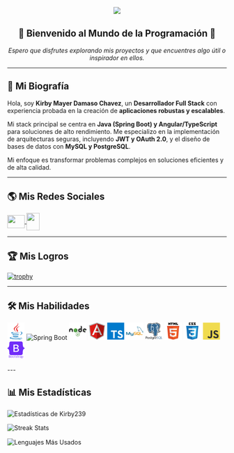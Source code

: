 <!--<p align="center"> <img width="120" src="https://user-images.githubusercontent.com/6661165/91657958-61b4fd00-eb00-11ea-9def-dc7ef5367e34.png" /> </p> <h2 align="center">🌟 Bienvenido al Mundo de la Programación 🌟</h2> <p align="center"> <i>Espero que disfrutes explorando mis proyectos y que encuentres algo útil o inspirador en ellos.</i> </p>
-->
<p align="center">
  <img width="800" src="https://th.bing.com/th/id/R.a5796cc0b90866f9437c3cb75b19fdaf?rik=6ItNBLHCedbCPw&riu=http%3a%2f%2flife.unige.it%2fsites%2fdefault%2ffiles%2fstyles%2fog_image%2fpublic%2f2020-06%2funige_cyberchallenge_2019.jpg%3fh%3da141e9ea%26itok%3dNp_ci9WJ&ehk=%2fAAiISlGW0xtejyb7Skx0jLsdgJHdms2u08AEYnX%2bGg%3d&risl=&pid=ImgRaw&r=0">
</p>
<h2 align="center">🌟 Bienvenido al Mundo de la Programación 🌟</h2>
<p align="center">
  <i>Espero que disfrutes explorando mis proyectos y que encuentres algo útil o inspirador en ellos.</i>
</p>

---

## 📖 Mi Biografía

Hola, soy **Kirby Mayer Damaso Chavez**, un **Desarrollador Full Stack** con experiencia probada en la creación de **aplicaciones robustas y escalables**. 

Mi stack principal se centra en **Java (Spring Boot) y Angular/TypeScript** para soluciones de alto rendimiento. Me especializo en la implementación de arquitecturas seguras, incluyendo **JWT y OAuth 2.0**, y el diseño de bases de datos con **MySQL y PostgreSQL**.

Mi enfoque es transformar problemas complejos en soluciones eficientes y de alta calidad.

---

## 🌎 Mis Redes Sociales

<p align="left">
  <a href="https://fb.com/KirbyDamaso" target="blank">
    <img align="center" src="https://raw.githubusercontent.com/rahuldkjain/github-profile-readme-generator/master/src/images/icons/Social/facebook.svg" height="30" width="40" />
  </a>
  <a href="https://www.instagram.com/kirby_27_02" target="blank">
    <img align="center" src="https://raw.githubusercontent.com/gauravghongde/social-icons/master/SVG/Color/Instagram.svg"  width="30" height="40" />
  </a>
</p>

---

## 🏆 Mis Logros

[![trophy](https://github-profile-trophy.vercel.app/?username=kirby239&theme=dracula&row=1&column=6)](https://github.com/ryo-ma/github-profile-trophy)

---

## 🛠️ Mis Habilidades

<p> 
  <img src="https://raw.githubusercontent.com/devicons/devicon/master/icons/java/java-original.svg" alt="Java" width="40" height="40" /> 
  <img src="https://www.vectorlogo.zone/logos/springio/springio-icon.svg" alt="Spring Boot" width="40" height="40" /> 
  <img src="https://raw.githubusercontent.com/devicons/devicon/master/icons/nodejs/nodejs-original-wordmark.svg" alt="Node.js" width="40" height="40" /> 
  <img src="https://raw.githubusercontent.com/devicons/devicon/master/icons/angularjs/angularjs-original.svg" alt="Angular" width="40" height="40" /> 
  <img src="https://raw.githubusercontent.com/devicons/devicon/master/icons/typescript/typescript-original.svg" alt="TypeScript" width="40" height="40" /> 
  <img src="https://raw.githubusercontent.com/devicons/devicon/master/icons/mysql/mysql-original-wordmark.svg" alt="MySQL" width="40" height="40" /> 
  <img src="https://raw.githubusercontent.com/devicons/devicon/master/icons/postgresql/postgresql-original-wordmark.svg" alt="PostgreSQL" width="40" height="40" /> 
  <img src="https://raw.githubusercontent.com/devicons/devicon/master/icons/html5/html5-original-wordmark.svg" alt="HTML5" width="40" height="40" /> 
  <img src="https://raw.githubusercontent.com/devicons/devicon/master/icons/css3/css3-original-wordmark.svg" alt="CSS3" width="40" height="40" /> 
  <img src="https://raw.githubusercontent.com/devicons/devicon/master/icons/javascript/javascript-original.svg" alt="JavaScript" width="40" height="40" /> 
  <img src="https://raw.githubusercontent.com/devicons/devicon/master/icons/bootstrap/bootstrap-plain-wordmark.svg" alt="Bootstrap" width="40" height="40" /> 
</p>
---

## 📊 Mis Estadísticas

<p> <img align="center" src="https://github-readme-stats.vercel.app/api?username=kirby239&show_icons=true&theme=dracula&locale=es" alt="Estadísticas de Kirby239" width="500"/> </p> <p> <img align="center" src="https://github-readme-streak-stats.herokuapp.com/?user=kirby239&theme=dracula" alt="Streak Stats" width="500"/> </p> <p> <img align="center" src="https://github-readme-stats.vercel.app/api/top-langs?username=kirby239&show_icons=true&theme=dracula&locale=es&layout=compact" alt="Lenguajes Más Usados" width="500"/> </p>
